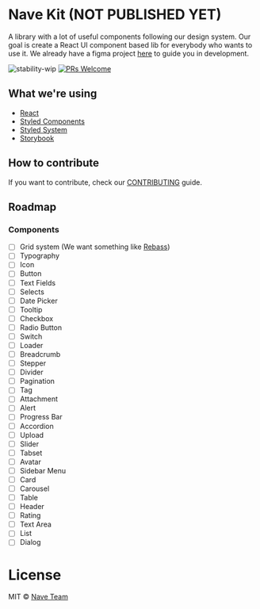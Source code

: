 # Nave Kit (NOT PUBLISHED YET)

A library with a lot of useful components following our design system.
Our goal is create a React UI component based lib for everybody who wants to use it. We already have a figma project [here](https://www.figma.com/file/O3bKxIcsj2rc1FNIRclJyT/Design-System) to guide you in development.

![stability-wip](https://img.shields.io/badge/stability-work_in_progress-lightgrey.svg)
[![PRs Welcome](https://img.shields.io/badge/PRs-welcome-brightgreen.svg?style=flat-square)](http://makeapullrequest.com)

## What we're using

- [React](https://reactjs.org/)
- [Styled Components](https://www.styled-components.com/)
- [Styled System](https://styled-system.com/)
- [Storybook](https://github.com/storybooks/storybook)

## How to contribute

If you want to contribute, check our [CONTRIBUTING](CONTRIBUTING.md) guide.

## Roadmap

### Components

- [ ] Grid system (We want something like [Rebass](https://github.com/rebassjs/grid))
- [ ] Typography
- [ ] Icon
- [ ] Button
- [ ] Text Fields
- [ ] Selects
- [ ] Date Picker
- [ ] Tooltip
- [ ] Checkbox
- [ ] Radio Button
- [ ] Switch
- [ ] Loader
- [ ] Breadcrumb
- [ ] Stepper
- [ ] Divider
- [ ] Pagination
- [ ] Tag
- [ ] Attachment
- [ ] Alert
- [ ] Progress Bar
- [ ] Accordion
- [ ] Upload
- [ ] Slider
- [ ] Tabset
- [ ] Avatar
- [ ] Sidebar Menu
- [ ] Card
- [ ] Carousel
- [ ] Table
- [ ] Header
- [ ] Rating
- [ ] Text Area
- [ ] List
- [ ] Dialog

# License

MIT © [Nave Team](https://github.com/naveteam)
